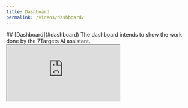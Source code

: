 ```yaml
---
title: Dashboard 
permalink: /videos/dashboard/
---
```


<a name="dashboard"/>
## [Dashboard](#dashboard)
The dashboard intends to show the work done by the 7Targets AI assistant. 

<div class="embed-responsive embed-responsive-16by9">
  <iframe class="embed-responsive-item" src="https://www.youtube.com/embed/WXGO0Ghh8nM" allowfullscreen></iframe>
</div>
